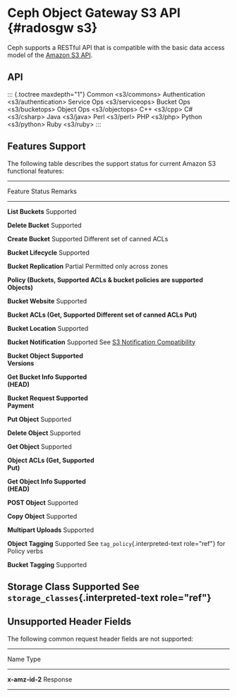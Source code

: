 # Ceph Object Gateway S3 API {#radosgw s3}

Ceph supports a RESTful API that is compatible with the basic data
access model of the [Amazon S3
API](http://docs.aws.amazon.com/AmazonS3/latest/API/APIRest.html).

## API

::: {.toctree maxdepth="1"}
Common \<s3/commons\> Authentication \<s3/authentication\> Service Ops
\<s3/serviceops\> Bucket Ops \<s3/bucketops\> Object Ops
\<s3/objectops\> C++ \<s3/cpp\> C# \<s3/csharp\> Java \<s3/java\> Perl
\<s3/perl\> PHP \<s3/php\> Python \<s3/python\> Ruby \<s3/ruby\>
:::

## Features Support

The following table describes the support status for current Amazon S3
functional features:

  ------------------------------------------------------------------------------------------
  Feature                   Status        Remarks
  ------------------------- ------------- --------------------------------------------------
  **List Buckets**          Supported     

  **Delete Bucket**         Supported     

  **Create Bucket**         Supported     Different set of canned ACLs

  **Bucket Lifecycle**      Supported     

  **Bucket Replication**    Partial       Permitted only across zones

  **Policy (Buckets,        Supported     ACLs & bucket policies are supported
  Objects)**                              

  **Bucket Website**        Supported     

  **Bucket ACLs (Get,       Supported     Different set of canned ACLs
  Put)**                                  

  **Bucket Location**       Supported     

  **Bucket Notification**   Supported     See [S3 Notification
                                          Compatibility](../s3-notification-compatibility)

  **Bucket Object           Supported     
  Versions**                              

  **Get Bucket Info         Supported     
  (HEAD)**                                

  **Bucket Request          Supported     
  Payment**                               

  **Put Object**            Supported     

  **Delete Object**         Supported     

  **Get Object**            Supported     

  **Object ACLs (Get,       Supported     
  Put)**                                  

  **Get Object Info         Supported     
  (HEAD)**                                

  **POST Object**           Supported     

  **Copy Object**           Supported     

  **Multipart Uploads**     Supported     

  **Object Tagging**        Supported     See `tag_policy`{.interpreted-text role="ref"} for
                                          Policy verbs

  **Bucket Tagging**        Supported     

  **Storage Class**         Supported     See `storage_classes`{.interpreted-text
                                          role="ref"}
  ------------------------------------------------------------------------------------------

## Unsupported Header Fields

The following common request header fields are not supported:

  -----------------------------------------
  Name                         Type
  ---------------------------- ------------
  **x-amz-id-2**               Response

  -----------------------------------------
